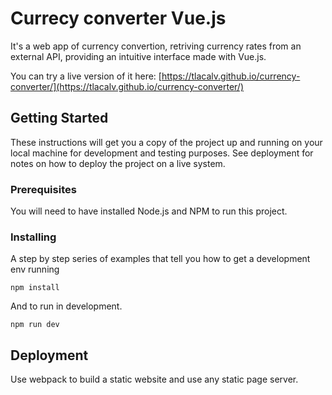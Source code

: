 
# Currecy converter Vue.js
It's a web app of currency convertion, retriving currency rates from an external API, providing an intuitive interface made with Vue.js.

You can try a live version of it here: [https://tlacalv.github.io/currency-converter/](https://tlacalv.github.io/currency-converter/)

## Getting Started

These instructions will get you a copy of the project up and running on your local machine for development and testing purposes. See deployment for notes on how to deploy the project on a live system.

### Prerequisites

You will need to have installed Node.js and NPM to run this project.

### Installing

A step by step series of examples that tell you how to get a development env running

```
npm install
```
And to run in development.
```
npm run dev
```

## Deployment

Use webpack to build a static website and use any static page server.

